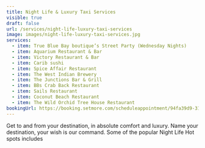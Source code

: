 ```yaml
---
title: Night Life & Luxury Taxi Services
visible: true
draft: false
url: /services/night-life-luxury-taxi-services
image: images/night-life-luxury-taxi-services.jpg
services:
  - item: True Blue Bay boutique’s Street Party (Wednesday Nights)
  - item: Aquarium Restaurant & Bar
  - item: Victory Restaurant & Bar
  - item: Carib sushi
  - item: Spice Affair Restaurant
  - item: The West Indian Brewery
  - item: The Junctions Bar & Grill
  - item: BBs Crab Back Restaurant
  - item: Sails Restaurant
  - item: Coconut Beach Restaurant
  - item: The Wild Orchid Tree House Restaurant
bookingUrl: https://booking.setmore.com/scheduleappointment/94fa39d9-3139-41a9-b47e-20d34c9be61f/services/3ff56903-d0c3-4b42-9c93-c1bee3fcc1c4?source=settings
---
```


Get to and from your destination, in absolute comfort and luxury. Name your destination, your wish is our command. Some of the popular Night Life Hot spots includes
